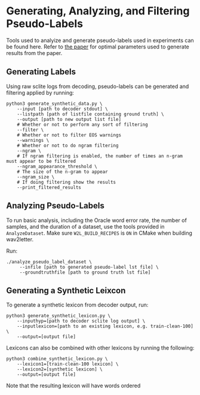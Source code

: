 # Generating, Analyzing, and Filtering Pseudo-Labels

Tools used to analyize and generate pseudo-labels used in experiments can be found here. Refer to [the paper](https://arxiv.org/abs/1909.09116) for optimal parameters used to generate results from the paper.

## Generating Labels

Using raw sclite logs from decoding, pseudo-labels can be generated and filtering applied by running:

```
python3 generate_synthetic_data.py \
    --input [path to decoder stdout] \
    --listpath [path of listfile containing ground truth] \
    --output [path to new output list file]
    # Whether or not to perform any sort of filtering
    --filter \
    # Whether or not to filter EOS warnings
    --warnings \
    # Whether or not to do ngram filtering
    --ngram \
    # If ngram filtering is enabled, the number of times an n-gram must appear to be filtered
    --ngram_appearance_threshold \
    # The size of the n-gram to appear
    --ngram_size \
    # If doing filtering show the results
    --print_filtered_results
```

## Analyzing Pseudo-Labels

To run basic analysis, including the Oracle word error rate, the number of samples, and the duration of a dataset, use the tools provided in `AnalyzeDataset`. Make sure `W2L_BUILD_RECIPES` is `ON` in CMake when building wav2letter.

Run:
```
./analyze_pseudo_label_dataset \
     --infile [path to generated pseudo-label lst file] \
     --groundtruthfile [path to ground truth lst file]
```

## Generating a Synthetic Leixcon

To generate a synthetic lexicon from decoder output, run:

```
python3 generate_synthetic_lexicon.py \
    --inputhyp=[path to decoder sclite log output] \
    --inputlexicon=[path to an existing lexicon, e.g. train-clean-100] \
    --output=[output file]
```

Lexicons can also be combined with other lexicons by running the following:

```
python3 combine_synthetic_lexicon.py \
    --lexicon1=[train-clean-100 lexicon] \
    --lexicon2=[synthetic lexicon] \
    --output=[output file]
```

Note that the resulting lexicon will have words ordered
